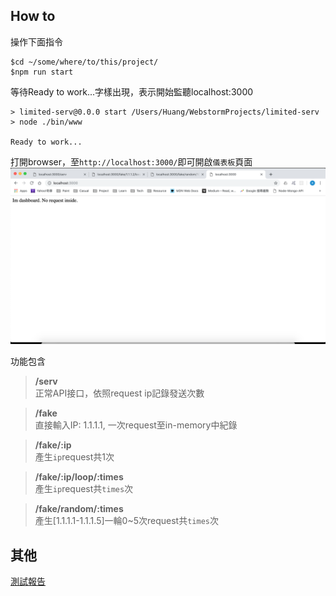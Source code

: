 How to
---
操作下面指令
```
$cd ~/some/where/to/this/project/
$npm run start
```

等待Ready to work...字樣出現，表示開始監聽localhost:3000

```
> limited-serv@0.0.0 start /Users/Huang/WebstormProjects/limited-serv
> node ./bin/www

Ready to work...
```

打開browser，至`http://localhost:3000/`即可開啟`儀表板`頁面
![dashboard]

功能包含
> **/serv**<br  />
> 正常API接口，依照request ip記錄發送次數

> **/fake**<br  />
> 直接輸入IP: 1.1.1.1, 一次request至in-memory中紀錄

> **/fake/:ip**<br  />
> 產生`ip`request共1次

> **/fake/:ip/loop/:times**<br  />
> 產生`ip`request共`times`次

> **/fake/random/:times**<br  />
> 產生[1.1.1.1-1.1.1.5]一輪0~5次request共`times`次

其他
---
[測試報告][doc]

[doc]: https://github.com/HtLord/limited-serv-nodeJS/tree/report-test/doc ""
[dashboard]: asset/readme/dashboard.png  " "

